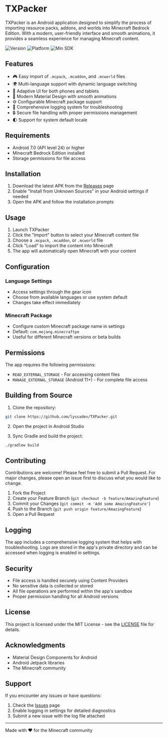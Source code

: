 # TXPacker

TXPacker is an Android application designed to simplify the process of importing resource packs, addons, and worlds into Minecraft Bedrock Edition. With a modern, user-friendly interface and smooth animations, it provides a seamless experience for managing Minecraft content.

![Version](https://img.shields.io/badge/version-1.0.2-blue.svg)
![Platform](https://img.shields.io/badge/platform-Android-green.svg)
![Min SDK](https://img.shields.io/badge/min%20SDK-24-orange.svg)

## Features

- 🎮 Easy import of `.mcpack`, `.mcaddon`, and `.mcworld` files
- 🌍 Multi-language support with dynamic language switching
- 📱 Adaptive UI for both phones and tablets
- 🎨 Modern Material Design with smooth animations
- ⚙️ Configurable Minecraft package support
- 📝 Comprehensive logging system for troubleshooting
- 🔒 Secure file handling with proper permissions management
- 🌓 Support for system default locale

## Requirements

- Android 7.0 (API level 24) or higher
- Minecraft Bedrock Edition installed
- Storage permissions for file access

## Installation

1. Download the latest APK from the [Releases](https://github.com/lyssadev/TXPacker/releases) page
2. Enable "Install from Unknown Sources" in your Android settings if needed
3. Open the APK and follow the installation prompts

## Usage

1. Launch TXPacker
2. Click the "Import" button to select your Minecraft content file
3. Choose a `.mcpack`, `.mcaddon`, or `.mcworld` file
4. Click "Load" to import the content into Minecraft
5. The app will automatically open Minecraft with your content

## Configuration

### Language Settings
- Access settings through the gear icon
- Choose from available languages or use system default
- Changes take effect immediately

### Minecraft Package
- Configure custom Minecraft package name in settings
- Default: `com.mojang.minecraftpe`
- Useful for different Minecraft versions or beta builds

## Permissions

The app requires the following permissions:
- `READ_EXTERNAL_STORAGE` - For accessing content files
- `MANAGE_EXTERNAL_STORAGE` (Android 11+) - For complete file access

## Building from Source

1. Clone the repository:
```bash
git clone https://github.com/lyssadev/TXPacker.git
```

2. Open the project in Android Studio

3. Sync Gradle and build the project:
```bash
./gradlew build
```

## Contributing

Contributions are welcome! Please feel free to submit a Pull Request. For major changes, please open an issue first to discuss what you would like to change.

1. Fork the Project
2. Create your Feature Branch (`git checkout -b feature/AmazingFeature`)
3. Commit your Changes (`git commit -m 'Add some AmazingFeature'`)
4. Push to the Branch (`git push origin feature/AmazingFeature`)
5. Open a Pull Request

## Logging

The app includes a comprehensive logging system that helps with troubleshooting. Logs are stored in the app's private directory and can be accessed when logging is enabled in settings.

## Security

- File access is handled securely using Content Providers
- No sensitive data is collected or stored
- All file operations are performed within the app's sandbox
- Proper permission handling for all Android versions

## License

This project is licensed under the MIT License - see the [LICENSE](LICENSE) file for details.

## Acknowledgments

- Material Design Components for Android
- Android Jetpack libraries
- The Minecraft community

## Support

If you encounter any issues or have questions:
1. Check the [Issues](https://github.com/yourusername/TXPacker/issues) page
2. Enable logging in settings for detailed diagnostics
3. Submit a new issue with the log file attached

---

Made with ❤️ for the Minecraft community 
